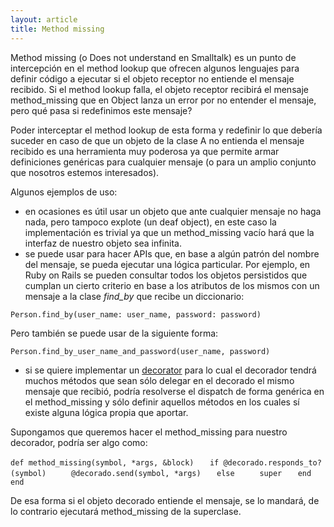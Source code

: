 ```yaml
---
layout: article
title: Method missing
---
```

Method missing (o Does not understand en Smalltalk) es un punto de intercepción en el method lookup que ofrecen algunos lenguajes para definir código a ejecutar si el objeto receptor no entiende el mensaje recibido. Si el method lookup falla, el objeto receptor recibirá el mensaje method\_missing que en Object lanza un error por no entender el mensaje, pero qué pasa si redefinimos este mensaje?

Poder interceptar el method lookup de esta forma y redefinir lo que debería suceder en caso de que un objeto de la clase A no entienda el mensaje recibido es una herramienta muy poderosa ya que permite armar definiciones genéricas para cualquier mensaje (o para un amplio conjunto que nosotros estemos interesados).

Algunos ejemplos de uso:

-   en ocasiones es útil usar un objeto que ante cualquier mensaje no haga nada, pero tampoco explote (un deaf object), en este caso la implementación es trivial ya que un method\_missing vacío hará que la interfaz de nuestro objeto sea infinita.
-   se puede usar para hacer APIs que, en base a algún patrón del nombre del mensaje, se pueda ejecutar una lógica particular. Por ejemplo, en Ruby on Rails se pueden consultar todos los objetos persistidos que cumplan un cierto criterio en base a los atributos de los mismos con un mensaje a la clase *find\_by* que recibe un diccionario:

`Person.find_by(user_name: user_name, password: password)`

Pero también se puede usar de la siguiente forma:

`Person.find_by_user_name_and_password(user_name, password)`

-   si se quiere implementar un [decorator](http://sourcemaking.com/design_patterns/decorator) para lo cual el decorador tendrá muchos métodos que sean sólo delegar en el decorado el mismo mensaje que recibió, podría resolverse el dispatch de forma genérica en el method\_missing y sólo definir aquellos métodos en los cuales sí existe alguna lógica propia que aportar.

Supongamos que queremos hacer el method\_missing para nuestro decorador, podría ser algo como:

`def method_missing(symbol, *args, &block)`
`   if @decorado.responds_to?(symbol)`
`     @decorado.send(symbol, *args)`
`   else`
`     super`
`   end`
`end`

De esa forma si el objeto decorado entiende el mensaje, se lo mandará, de lo contrario ejecutará method\_missing de la superclase.
